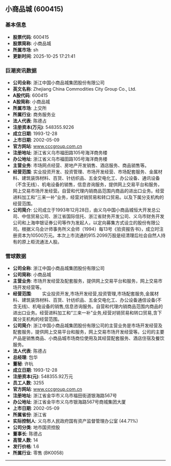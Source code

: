 ## 小商品城 (600415)

### 基本信息

- **股票代码**: 600415
- **股票简称**: 小商品城
- **所属市场**: sh
- **更新时间**: 2025-10-25 17:21:41

### 巨潮资讯数据

- **公司全称**: 浙江中国小商品城集团股份有限公司
- **英文名称**: Zhejiang China Commodities City Group Co., Ltd.
- **A股代码**: 600415
- **A股简称**: 小商品城
- **所属市场**: 上交所
- **所属行业**: 商务服务业
- **法人代表**: 陈德占
- **注册资本(万元)**: 548355.9226
- **成立日期**: 1993-12-28
- **上市日期**: 2002-05-09
- **官方网站**: www.cccgroup.com.cn
- **注册地址**: 浙江省义乌市福田路105号海洋商务楼
- **办公地址**: 浙江省义乌市福田路105号海洋商务楼
- **主营业务**: 市场网点经营、房地产开发销售、酒店服务、商品销售等。
- **经营范围**: 实业投资开发、投资管理、市场开发经营、市场配套服务、金属材料、建筑装饰材料、百货、针纺织品、五金交电化工、办公设备、通讯设备（不含无线）、机电设备的销售，信息咨询服务，提供网上交易平台和服务，网上交易市场开发经营。自营和代理内销商品范围内商品的进出口业务。经营进料加工和“三来一补”业务，经营对销贸易和转口贸易。以及下属分支机构的经营范围。
- **公司简介**: 公司成立于1993年12月28日，由义乌中国小商品城恒大开发总公司、中信贸易公司、浙江省国际信托、浙江省财务开发公司、义乌市财务开发公司和上海申银证券公司等作为发起人，以定向募集方式设立的股份有限公司。根据义乌会计师事务所义会师（1994）每13号《验资报告书》，成立时注册资本为10500万元。本次上市流通的915.2099万股是经清理后社会自然人持有的原上柜流通法人股。

### 雪球数据

- **公司全称**: 浙江中国小商品城集团股份有限公司
- **公司简称**: 小商品城
- **主营业务**: 市场开发经营及配套服务，提供网上交易平台和服务，网上交易市场开发经营等。
- **经营范围**: 　　实业投资开发,市场开发经营,投资管理,市场配套服务,金属材料、建筑装饰材料、百货、针纺织品、五金交电化工、办公设备通信设备(不含无线)、机电设备的销售,信息咨询服务。自营和代理内销商品范围内商品的进出口业务。经营进料加工和“三来一补”业务,经营对销贸易和转口贸易,含下属分支机构的经营范围。
- **公司简介**: 浙江中国小商品城集团股份有限公司的主营业务是市场开发经营及配套服务，提供网上交易平台和服务，网上交易市场开发经营等。公司的主要产品是销售商品、小商品城市场商位使用及其经营配套服务、酒店住宿及餐饮服务。
- **法人代表**: 陈德占
- **总经理**: 包华
- **董秘**: 许杭
- **成立日期**: 1993-12-28
- **注册资本(元)**: 548355.92万元
- **员工人数**: 3255
- **官方网站**: www.cccgroup.com.cn
- **注册地址**: 浙江省金华市义乌市福田街道银海路567号
- **办公地址**: 浙江省金华市义乌市银海路567号商城集团大厦
- **上市日期**: 2002-05-09
- **所属省份**: 浙江省
- **实际控制人**: 义乌市人民政府国有资产监督管理办公室 (44.71%)
- **公司分类**: 地市国资控股
- **董事长**: 陈德占
- **高管人数**: 14
- **发行价格**: 1.6
- **所属行业**: 零售 (BK0058)

---